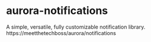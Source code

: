 # aurora-notifications
A simple, versatile, fully customizable notification library. https://meetthetechboss/aurora/notifications
